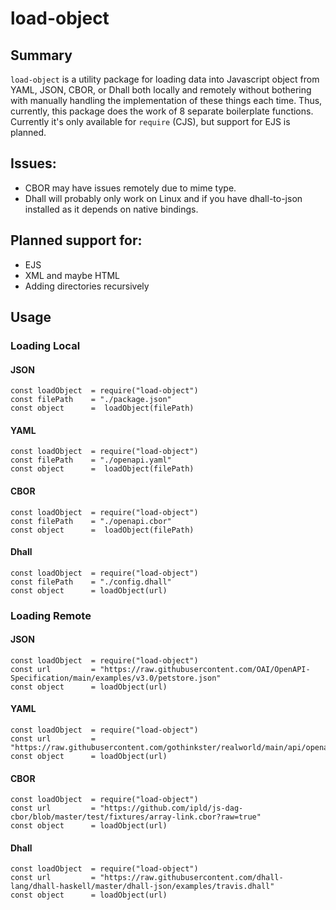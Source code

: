 # load-object

## Summary

`load-object` is a utility package for loading data into Javascript object from YAML, JSON, CBOR, or Dhall both locally and remotely without bothering with manually handling the implementation of these things each time. Thus, currently, this package does the work of 8 separate boilerplate functions. Currently it's only available for `require` (CJS), but support for EJS is planned.

## Issues:
- CBOR may have issues remotely due to mime type.
- Dhall will probably only work on Linux and if you have dhall-to-json installed as it depends on native bindings.

## Planned support for:
- EJS
- XML and maybe HTML
- Adding directories recursively

## Usage

### Loading Local

#### JSON
```node
const loadObject  = require("load-object")
const filePath    = "./package.json"
const object      =  loadObject(filePath)
```

#### YAML
```node
const loadObject  = require("load-object")
const filePath    = "./openapi.yaml"
const object      =  loadObject(filePath)
```

#### CBOR
```node
const loadObject  = require("load-object")
const filePath    = "./openapi.cbor"
const object      =  loadObject(filePath)
```

#### Dhall
```node
const loadObject  = require("load-object")
const filePath    = "./config.dhall"
const object      = loadObject(url)
```

### Loading Remote

#### JSON
```node
const loadObject  = require("load-object")
const url         = "https://raw.githubusercontent.com/OAI/OpenAPI-Specification/main/examples/v3.0/petstore.json"
const object      = loadObject(url)
```

#### YAML
```node
const loadObject  = require("load-object")
const url         = "https://raw.githubusercontent.com/gothinkster/realworld/main/api/openapi.yml"
const object      = loadObject(url)
```

#### CBOR
```node
const loadObject  = require("load-object")
const url         = "https://github.com/ipld/js-dag-cbor/blob/master/test/fixtures/array-link.cbor?raw=true"
const object      = loadObject(url)
```

#### Dhall
```node
const loadObject  = require("load-object")
const url         = "https://raw.githubusercontent.com/dhall-lang/dhall-haskell/master/dhall-json/examples/travis.dhall"
const object      = loadObject(url)
```
